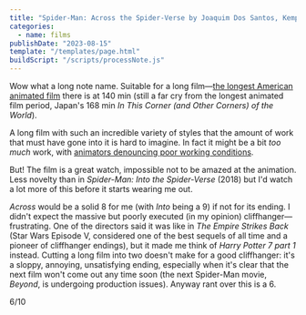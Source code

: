 ```yaml
---
title: "Spider-Man: Across the Spider-Verse by Joaquim Dos Santos, Kemp Powers and Justin K. Thompson"
categories:
  - name: films
publishDate: "2023-08-15"
template: "/templates/page.html"
buildScript: "/scripts/processNote.js"
---
```


Wow what a long note name. Suitable for a long film—[the longest American animated film](https://en.wikipedia.org/wiki/List_of_longest_animated_films) there is at 140 min (still a far cry from the longest animated film period, Japan's 168 min _In This Corner (and Other Corners) of the World_).

A long film with such an incredible variety of styles that the amount of work that must have gone into it is hard to imagine. In fact it might be a bit _too much_ work, with [animators denouncing poor working conditions](https://www.vulture.com/2023/06/spider-verse-animation-four-artists-on-making-the-sequel.html).

But! The film is a great watch, impossible not to be amazed at the animation. Less novelty than in _Spider-Man: Into the Spider-Verse_ (2018) but I'd watch a lot more of this before it starts wearing me out.

_Across_ would be a solid 8 for me (with _Into_ being a 9) if not for its ending. I didn't expect the massive but poorly executed (in my opinion) cliffhanger—frustrating. One of the directors said it was like in _The Empire Strikes Back_ (Star Wars Episode V, considered one of the best sequels of all time and a pioneer of cliffhanger endings), but it made me think of _Harry Potter 7 part 1_ instead. Cutting a long film into two doesn't make for a good cliffhanger: it's a sloppy, annoying, unsatisfying ending, especially when it's clear that the next film won't come out any time soon (the next Spider-Man movie, _Beyond_, is undergoing production issues). Anyway rant over this is a 6.

6/10
